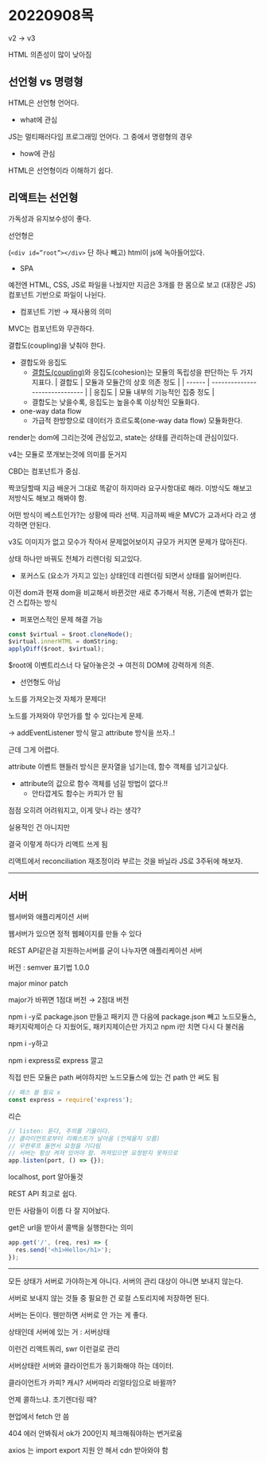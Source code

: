 # 20220908목

v2 → v3

HTML 의존성이 많이 낮아짐

## 선언형 vs 명령형

HTML은 선언형 언어다.

- what에 관심

JS는 멀티패러다임 프로그래밍 언어다. 그 중에서 명령형의 경우

- how에 관심

HTML은 선언형이라 이해하기 쉽다.

## 리액트는 선언형

가독성과 유지보수성이 좋다.

선언형은

(`<div id=”root”></div>` 단 하나 빼고) html이 js에 녹아들어있다.

- SPA

예전엔 HTML, CSS, JS로 파일을 나눴지만 지금은 3개를 한 몸으로 보고 (대장은 JS) 컴포넌트 기반으로 파일이 나뉜다.

- 컴포넌트 기반 → 재사용의 의미

MVC는 컴포넌트와 무관하다.

결합도(coupling)을 낮춰야 한다.

- 결합도와 응집도
  - [결합도(coupling)](https://ko.wikipedia.org/wiki/%EA%B2%B0%ED%95%A9%EB%8F%84)와 응집도(cohesion)는 모듈의 독립성을 판단하는 두 가지 지표다.
    | 결합도 | 모듈과 모듈간의 상호 의존 정도 |
    | ------ | ------------------------------ |
    | 응집도 | 모듈 내부의 기능적인 집중 정도 |
  - 결합도는 낮을수록, 응집도는 높을수록 이상적인 모듈화다.
- one-way data flow
  - 가급적 한방향으로 데이터가 흐르도록(one-way data flow) 모듈화한다.

render는 dom에 그리는것에 관심있고, state는 상태를 관리하는데 관심이있다.

v4는 모듈로 쪼개보는것에 의미를 둔거지

CBD는 컴포넌트가 중심.

짝코딩할때 지금 배운거 그대로 똑같이 하지마라 요구사항대로 해라. 이방식도 해보고 저방식도 해보고 해봐야 함.

어떤 방식이 베스트인가?는 상황에 따라 선택. 지금까찌 배운 MVC가 교과서다 라고 생각하면 안된다.

v3도 이미지가 없고 모수가 작아서 문제없어보이지 규모가 커지면 문제가 많아진다.

상태 하나만 바꿔도 전체가 리렌더링 되고있다.

- 포커스도 (요소가 가지고 있는) 상태인데 리렌더링 되면서 상태를 잃어버린다.

이전 dom과 현재 dom을 비교해서 바뀐것만 새로 추가해서 적용, 기존에 변화가 없는건 스킵하는 방식

- 퍼포먼스적인 문제 해결 가능

```jsx
const $virtual = $root.cloneNode();
$virtual.innerHTML = domString;
applyDiff($root, $virtual);
```

$root에 이벤트리스너 다 달아놓은것 → 여전히 DOM에 강력하게 의존.

- 선언형도 아님

노드를 가져오는것 자체가 문제다!

노드를 가져와야 무언가를 할 수 있다는게 문제.

→ addEventListener 방식 말고 attribute 방식을 쓰자..!

근데 그게 어렵다.

attribute 이벤트 핸들러 방식은 문자열을 넘기는데, 함수 객체를 넘기고싶다.

- attribute의 값으로 함수 객체를 넘길 방법이 없다.!!
  - 안타깝게도 함수는 카피가 안 됨

점점 오히려 어려워지고, 이게 맞나 라는 생각?

실용적인 건 아니지만

결국 이렇게 하다가 리액트 쓰게 됨

리액트에서 reconciliation 재조정이라 부르는 것을 바닐라 JS로 3주뒤에 해보자.

---

## 서버

웹서버와 애플리케이션 서버

웹서버가 있으면 정적 웹페이지를 만들 수 있다

REST API같은걸 지원하는서버를 굳이 나누자면 애플리케이션 서버

버전 : semver 표기법 1.0.0

major minor patch

major가 바뀌면 1점대 버전 → 2점대 버전

npm i -y로 package.json 만들고 패키지 깐 다음에 package.json 빼고 노드모듈스, 패키지락제이슨 다 지웠어도, 패키지제이슨만 가지고 npm i만 치면 다시 다 불러옴

npm i -y하고

npm i express로 express 깔고

직접 만든 모듈은 path 써야하지만 노드모듈스에 있는 건 path 안 써도 됨

```jsx
// 패스 쓸 필요 x
const express = require('express');
```

리슨

```jsx
// listen: 듣다, 주의를 기울이다.
// 클라이언트로부터 리퀘스트가 날아옴 (언제올지 모름)
// 무한루프 돌면서 요청을 기다림
// 서버는 항상 켜져 있어야 함. 꺼져있으면 요청받지 못하므로
app.listen(port, () => {});
```

localhost, port 알아둘것

REST API 최고로 쉽다.

만든 사람들이 이름 다 잘 지어놨다.

get은 url을 받아서 콜백을 실행한다는 의미

```jsx
app.get('/', (req, res) => {
  res.send('<h1>Hello</h1>');
});
```

---

모든 상태가 서버로 가야하는게 아니다. 서버의 관리 대상이 아니면 보내지 않는다.

서버로 보내지 않는 것들 중 필요한 건 로컬 스토리지에 저장하면 된다.

서버는 돈이다. 웬만하면 서버로 안 가는 게 좋다.

상태인데 서버에 있는 거 : 서버상태

이런건 리액트쿼리, swr 이런걸로 관리

서버상태란 서버와 클라이언트가 동기화해야 하는 데이터.

클라이언트가 카피? 캐시? 서버따라 리얼타임으로 바뀔까?

언제 콜하느냐. 초기렌더링 때?

현업에서 fetch 안 씀

404 에러 안봐줘서 ok가 200인지 체크해줘야하는 번거로움

axios 는 import export 지원 안 해서 cdn 받아와야 함
